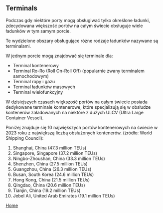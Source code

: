## Terminals

Podczas gdy niektóre porty mogą obsługiwać tylko określone ładunki, zdecydowana większość portów na całym świecie obsługuje wiele ładunków w tym samym porcie.

Te wydzielone obszary obsługujące różne rodzaje ładunków nazywane są terminalami.

W jednym porcie mogą znajdować się terminale dla:

- Terminal kontenerowy
- Terminal Ro-Ro (Roll On-Roll Off) (popularnie zwany terminalem samochodowym)
- Terminal ropy i gazu
- Terminal ładunków masowych
- Terminal wielofunkcyjny

W dzisiejszych czasach większość portów na całym świecie posiada dedykowane terminale kontenerowe, które specjalizują się w obsłudze kontenerów załadowanych na niektóre z dużych ULCV (Ultra Large Container Vessel).

Poniżej znajduje się 10 największych portów kontenerowych na świecie w 2023 roku z największą liczbą obsłużonych kontenerów. (źródło: World Shipping Council):

1. Shanghai, China (47.3 million TEUs)
2. Singapore, Singapore (37.2 million TEUs)
3. Ningbo-Zhoushan, China (33.3 million TEUs)
4. Shenzhen, China (27.5 million TEUs)
5. Guangzhou, China (26.3 million TEUs)
6. Busan, South Korea (24.6 million TEUs)
7. Hong Kong, China (21.5 million TEUs)
8. Qingdao, China (20.6 million TEUs)
9. Tianjin, China (19.2 million TEUs)
10. Jebel Ali, United Arab Emirates (19.1 million TEUs)

[Home](index.md)
